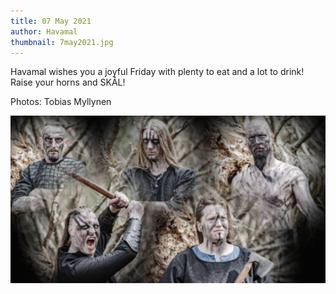 ```yaml
---
title: 07 May 2021
author: Havamal
thumbnail: 7may2021.jpg
---
```


Havamal wishes you a joyful Friday with plenty to eat and a lot to drink! Raise your horns and SKÅL!

Photos:
Tobias Myllynen

![7may2021.jpg](./7may2021.jpg)
